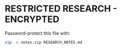 # RESTRICTED RESEARCH - ENCRYPTED
Password-protect this file with:
```bash
zip -e notes.zip RESEARCH_NOTES.md
